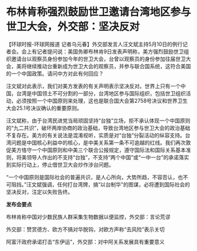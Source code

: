 # 布林肯称强烈鼓励世卫邀请台湾地区参与世卫大会，外交部：坚决反对

【环球时报-环球网报道
记者乌元春】外交部发言人汪文斌主持5月10日的例行记者会。会上有记者提问说：美国务卿布林肯9日发表声明称，美方强烈鼓励世卫组织邀请台以观察员身份参加今年的世卫大会，台曾以观察员的身份参加往届世卫大会，美将继续推动台重新成为世卫大会的观察员，并参与联合国系统，这符合美国的一个中国政策。请问中方对此有何回应？

汪文斌对此表示，我们对美方发表的有关声明表示坚决反对。世界上只有一个中国，台湾是中国领土不可分割的一部分，台湾地区参与国际组织，包括世卫组织活动，必须按照一个中国原则来处理，这也是联合国大会第2758号决议和世界卫生大会25.1号决议确认的重要原则。

汪文斌称，由于台湾民进党当局顽固坚持“台独”立场，拒不承认体现一个中国原则的“九二共识”，破坏两岸协商的政治基础，导致台湾地区参与世卫大会的政治基础不复存在。美方的有关说法是混淆视听，实质是对“台独”分裂活动的纵容支持。台湾问题是中国核心利益中的核心，是中美关系第一条不可逾越的红线。我们再次敦促美方恪守一个中国原则和中美三个联合公报规定，遵守国际法和国际关系基本准则，将美领导人作出的不支持“台独”，不支持“两个中国”或“一中一台”的承诺落实到实际行动上，停止借世卫大会炒作涉台问题。

“一个中国原则是国际社会的普遍共识，是人心所向，大势所趋，不容否认，也不可阻挡。”汪文斌强调，任何打台湾牌，搞“以台制华”的图谋，必将遭到国际社会的坚决反对，注定以失败告终。

**发布会要点**

布林肯称中国对少数民族人群采集生物数据以便监控，外交部：言论荒谬

外交部：赞赏德方、欧方不搞对华脱钩，对欧方声称“去风险”表示关切

阿富汗政府承诺打击“东伊运”，外交部：对中阿关系发展具有重要意义

